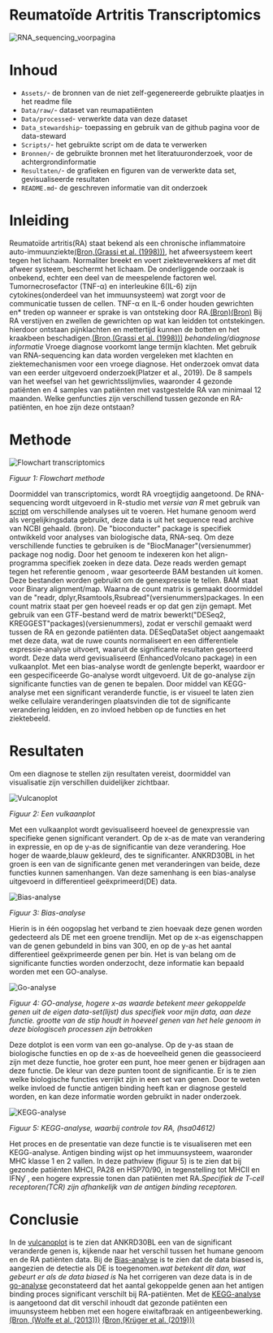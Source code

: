 # Reumatoïde Artritis Transcriptomics

![RNA_sequencing_voorpagina](https://github.com/user-attachments/assets/23f3beed-82b0-4c4d-8ba2-09fd2fb2538e)

# Inhoud
- `Assets/`- de bronnen van de niet zelf-gegenereerde gebruikte plaatjes in het readme file
- `Data/raw/`- dataset van reumapatiënten
- `Data/processed`- verwerkte data van deze dataset
- `Data_stewardship`- toepassing en gebruik van de github pagina voor de data-steward
- `Scripts/`- het gebruikte script om de data te verwerken
- `Bronnen/`- de gebruikte bronnen met het literatuuronderzoek, voor de achtergrondinformatie
- `Resultaten/`- de grafieken en figuren van de verwerkte data set, gevisualiseerde resultaten
- `README.md`- de geschreven informatie van dit onderzoek


# Inleiding
Reumatoïde artritis(RA) staat bekend als een chronische inflammatoire auto-immuunziekte[(Bron,(Grassi et al. (1998)))](https://github.com/savvdzwld/casus-transcriptomics/blob/main/Bronnen/The%20clinical%20features%20of%20rheumatoid%20arthritis.pdf), het afweersysteem keert tegen het lichaam. Normaliter breekt en voert ziekteverwekkers af met dit afweer systeem, beschermt het lichaam. De onderliggende oorzaak is onbekend, echter een deel van de meespelende factoren wel. Tumornecrosefactor (TNF-α)  en interleukine 6(IL-6) zijn cytokines(onderdeel van het immuunsysteem) wat zorgt voor de communicatie tussen de cellen.  TNF-α en IL-6 onder houden gewrichten en* treden op  wanneer er sprake is van ontsteking door RA.[(Bron)](https://github.com/savvdzwld/casus-transcriptomics/blob/main/Bronnen/Reumatologia-Clinica.pdf)[(Bron)](https://github.com/savvdzwld/casus-transcriptomics/blob/main/Bronnen/TNF-a_and%20the%20TNF%20Receptor%20Superfamily%3B%20Structure-Function%20Relationship(s).pdf) Bij RA  verstijven en zwellen de gewrichten op wat kan leidden tot ontstekingen. hierdoor ontstaan pijnklachten en mettertijd kunnen de botten en het kraakbeen beschadigen.[(Bron,(Grassi et al. (1998)))](https://github.com/savvdzwld/casus-transcriptomics/blob/main/Bronnen/The%20clinical%20features%20of%20rheumatoid%20arthritis.pdf) *behandeling/diagnose informatie* Vroege diagnose voorkomt lange termijn klachten. Met gebruik van RNA-sequencing kan data worden vergeleken met klachten en ziektemechanismen voor een vroege diagnose. Het onderzoek omvat data van een eerder uitgevoerd onderzoek(Platzer et al., 2019). De 8 sampels van het weefsel van het gewrichtsslijmvlies, waaronder 4 gezonde patiënten en 4 samples van patiënten met vastgestelde RA van minimaal 12 maanden. Welke genfuncties zijn verschillend tussen gezonde en RA-patiënten, en hoe zijn deze ontstaan?

# Methode
![Flowchart transcriptomics](https://github.com/savvdzwld/casus-transcriptomics/blob/main/Assets/Flowchart-%20transcriptomics.png)

*Figuur 1: Flowchart methode* 

Doormiddel van transcriptomics, wordt RA vroegtijdig aangetoond. De RNA-sequencing wordt uitgevoerd in R-studio met *versie van R* met gebruik van [script](https://github.com/savvdzwld/casus-transcriptomics/blob/main/Scripts/casus%20transcriptomics%20r%20script.R) om verschillende analyses uit te voeren. Het humane genoom werd als vergelijkingsdata gebruikt, deze data is uit het sequence read archive  van NCBI gehaald. (bron). De "bioconducter" package is specifiek ontwikkeld voor analyses van biologische data, RNA-seq. Om deze verschillende functies te  gebruiken is de "BiocManager"(versienummer) package nog nodig. Door het genoom te indexeren kon het align-programma specifiek zoeken in deze data. Deze reads werden gemapt tegen het referentie genoom , waar gesorteerde BAM bestanden uit komen.  Deze bestanden worden gebruikt om de genexpressie te tellen. BAM staat voor Binary alignment/map. Waarna de count matrix is gemaakt doormiddel van de "readr, dplyr,Rsamtools,Rsubread"(versienummers)packages. In een count matrix staat per gen hoeveel reads er op dat gen zijn gemapt. Met gebruik van een GTF-bestand werd de matrix bewerkt("DESeq2, KREGGEST"packages)(versienummers), zodat er verschil gemaakt werd tussen de RA en gezonde patiënten data. DESeqDataSet object aangemaakt met deze data, wat de ruwe counts normaliseert en een differentiele expressie-analyse uitvoert, waaruit de significante resultaten gesorteerd wordt. Deze data werd gevisualiseerd (EnhancedVolcano package) in een vulkaanplot. Met een bias-analyse wordt de genlengte beperkt, waardoor er een gespecificeerde Go-analyse wordt uitgevoerd. Uit de go-analyse zijn significante functies van de genen te bepalen. Door middel van KEGG-analyse met een significant veranderde functie, is er visueel te laten zien welke cellulaire veranderingen plaatsvinden die tot de significante verandering leidden, en zo invloed hebben op de functies en het ziektebeeld. 

# Resultaten
Om een diagnose te stellen zijn resultaten vereist, doormiddel van visualisatie zijn verschillen duidelijker zichtbaar.

![Vulcanoplot](https://github.com/savvdzwld/casus-transcriptomics/blob/main/Resultaten/Vulcanoplot.png)

*Figuur 2: Een vulkaanplot* 

Met een vulkaanplot wordt gevisualiseerd hoeveel de genexpressie van specifieke genen significant verandert. Op de x-as de mate van verandering in expressie, en op de y-as de significantie van deze verandering. Hoe hoger de waarde,blauw gekleurd, des te significanter. ANKRD30BL in het groen is een van  de significante genen met veranderingen van beide, deze functies kunnen samenhangen. Van deze samenhang is een bias-analyse uitgevoerd in differentieel geëxprimeerd(DE) data.

![Bias-analyse](https://github.com/savvdzwld/casus-transcriptomics/blob/main/Resultaten/bias-analyse.png)

*Figuur 3: Bias-analyse* 

Hierin is in één oogopslag het verband te zien hoevaak deze genen worden gedecteerd als DE met een groene trendlijn. Met op de x-as eigenschappen van de genen gebundeld in bins van 300, en op de y-as het aantal differentieel geëxprimeerde genen per bin. 
Het is van belang om de significante functies worden onderzocht, deze informatie kan bepaald worden met een GO-analyse.

![Go-analyse](https://github.com/savvdzwld/casus-transcriptomics/blob/main/Resultaten/go-analyse.png)

*Figuur 4: GO-analyse, hogere x-as waarde betekent meer gekoppelde genen uit de eigen data-set(lijst) dus specifiek voor mijn data, aan deze functie. grootte van de stip houdt in hoeveel genen van het hele genoom in deze biologisceh processen zijn betrokken* 

Deze dotplot is een vorm van een go-analyse. Op de y-as staan de biologische functies en op de x-as de hoeveelheid genen die geassocieerd zijn met deze functie, hoe groter een punt, hoe meer genen er bijdragen aan deze functie. De kleur van deze punten toont de significantie. Er is te zien welke biologische functies verrijkt zijn in een set van genen. Door te weten welke invloed de functie antigen binding heeft kan er diagnose gesteld worden, en kan deze informatie worden gebruikt in nader onderzoek. 

![KEGG-analyse](https://github.com/savvdzwld/casus-transcriptomics/blob/main/Resultaten/KEGG-analyse-hsa04612.pathview.png)

*Figuur 5: KEGG-analyse, waarbij controle tov RA, (hsa04612)* 

Het proces en de presentatie van deze functie is te visualiseren met een KEGG-analyse. Antigen binding wijst op het immuunsysteem, waaronder MHC klasse 1 en 2 vallen. In deze pathview (figuur 5) is te zien dat bij gezonde patiënten MHCI, PA28 en HSP70/90, in tegenstelling tot MHCII en IFNƴ , een hogere expressie tonen dan patiënten met RA.*Specifiek de T-cell receptoren(TCR) zijn afhankelijk van de antigen binding receptoren.*

# Conclusie
In de [vulcanoplot](https://github.com/savvdzwld/casus-transcriptomics/blob/main/Resultaten/Vulcanoplot.png) is te zien dat ANKRD30BL een van de significant veranderde genen is, kijkende naar het verschil tussen het humane genoom en de RA patiënten data. Bij de [Bias-analyse](https://github.com/savvdzwld/casus-transcriptomics/blob/main/Resultaten/bias-analyse.png) is te zien dat de data biased is, aangezien de detectie als DE is toegenomen.*wat betekent dit dan, wat gebeurt er als de data biased is* Na het corrigeren van deze data is in de [go-analyse](https://github.com/savvdzwld/casus-transcriptomics/blob/main/Resultaten/go-analyse.png) geconstateerd dat het aantal gekoppelde genen aan het antigen binding proces significant verschilt bij RA-patiënten. Met de [KEGG-analyse](https://github.com/savvdzwld/casus-transcriptomics/blob/main/Resultaten/KEGG-analyse-hsa04612.pathview.png) is aangetoond dat dit verschil inhoudt dat gezonde patiënten een imuunsysteem hebben met een hogere eiwitafbraak en antigeenbewerking. [(Bron, (Wolfe et al. (2013)))](https://github.com/savvdzwld/casus-transcriptomics/blob/main/Bronnen/HSP70%20%26%2090%20onderdrukken%20proteotoxiciteit.pdf)
[(Bron,(Krüger et al. (2019)))](https://github.com/savvdzwld/casus-transcriptomics/blob/main/Bronnen/Role%20of%20heat%20shock%20proteins%2070%20%26%2090%20in%20exercise%20physiology.pdf)
